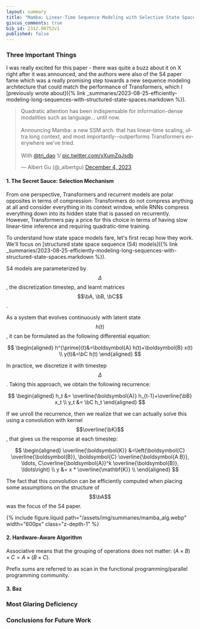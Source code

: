 ```yaml
---
layout: summary
title: "Mamba: Linear-Time Sequence Modeling with Selective State Spaces"
giscus_comments: true
bib_id: 2312.00752v1
published: false
---
```


### Three Important Things

I was really excited for this paper - there was quite a buzz about it
on X right after it was announced, and the authors were also of the
S4 paper fame which was a really promising step towards a new
sequence modeling architecture that could match the performance of Transformers,
which I [previously wrote about]({% link _summaries/2023-08-25-efficiently-modeling-long-sequences-with-structured-state-spaces.markdown %}).

<blockquote class="twitter-tweet"><p lang="en" dir="ltr">Quadratic attention has been indispensable for information-dense modalities such as language... until now.<br><br>Announcing Mamba: a new SSM arch. that has linear-time scaling, ultra long context, and most importantly--outperforms Transformers everywhere we&#39;ve tried.<br><br>With <a href="https://twitter.com/tri_dao?ref_src=twsrc%5Etfw">@tri_dao</a> 1/ <a href="https://t.co/vXumZqJsdb">pic.twitter.com/vXumZqJsdb</a></p>&mdash; Albert Gu (@_albertgu) <a href="https://twitter.com/_albertgu/status/1731727672286294400?ref_src=twsrc%5Etfw">December 4, 2023</a></blockquote> <script async src="https://platform.twitter.com/widgets.js" charset="utf-8"></script>

#### 1. The Secret Sauce: Selection Mechanism

From one perspective, Transformers and recurrent models are polar
opposites in terms of compression: Transformers do not compress
anything at all and consider everything in its context window, while RNNs
compress everything down into its hidden state that is passed on recurrently.
However, Transformers pay a price for this choice in terms of having slow
linear-time inference and requiring quadratic-time training.

To understand how state space models fare, let's first recap how they
work. We'll focus on [structured state space sequence (S4) models]({% link _summaries/2023-08-25-efficiently-modeling-long-sequences-with-structured-state-spaces.markdown %}).

S4 models are parameterized by $$\Delta$$, the discretization timestep,
and learnt matrices $$\bA, \bB, \bC$$.

As a system that evolves continuously with latent state $$h(t)$$, 
it can be formulated as the following differential equation:

$$
\begin{aligned}
 h^{\prime}(t)&=\boldsymbol{A} h(t)+\boldsymbol{B} x(t) \\
 y(t)&=\bC h(t)
\end{aligned}
$$

In practice, we discretize it with timestep $$\Delta$$. Taking this approach,
we obtain the following recurrence:

$$
\begin{aligned}
h_t &= \overline{\boldsymbol{A}} h_{t-1}+\overline{\bB} x_t \\
y_t &= \bC h_t
\end{aligned}
$$

If we unroll the recurrence, then we realize that we can actually
solve this using a convolution with kernel $$\overline{\bK}$$,
that gives us the response at each timestep:

$$
\begin{aligned}
 \overline{\boldsymbol{K}} &=\left(\boldsymbol{C} \overline{\boldsymbol{B}}, \boldsymbol{C} \overline{\boldsymbol{A B}}, \ldots, C\overline{\boldsymbol{A}}^k \overline{\boldsymbol{B}}, \ldots\right) \\
 y &= x * \overline{\mathbf{K}} \\
\end{aligned}
$$

The fact that this convolution can be efficiently computed when placing
some assumptions on the structure of $$\bA$$ was the focus of the S4 paper.

<!-- Recall that matrix exponentials are given by the following:

$$
\exp(\bX) = \sum_{k=0}^\infty \frac{1}{k!} \bX^k
$$ -->



<!-- State space models suffer from the same issues as recurrent models.
However, the authors  -->

{% include figure.liquid
    path="/assets/img/summaries/mamba_alg.webp"
    width="600px"
    class="z-depth-1"
%}




#### 2. Hardware-Aware Algorithm

Associative means that the grouping of operations
does not matter: $(A \times B) \times C = A \times (B \times C)$.

Prefix sums are referred to as scan in the functional programming/parallel
programming community.


 
#### 3. Baz

### Most Glaring Deficiency

### Conclusions for Future Work
